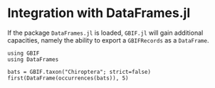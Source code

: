 # Integration with DataFrames.jl

If the package `DataFrames.jl` is loaded, `GBIF.jl` will gain additional
capacities, namely the ability to export a `GBIFRecords` as a `DataFrame`.

```@example
using GBIF
using DataFrames

bats = GBIF.taxon("Chiroptera"; strict=false)
first(DataFrame(occurrences(bats)), 5)
```

